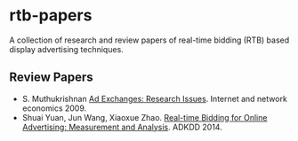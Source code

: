 # rtb-papers
A collection of research and review papers of real-time bidding (RTB) based display advertising techniques.

## Review Papers

* S. Muthukrishnan [Ad Exchanges: Research Issues](http://www0.cs.ucl.ac.uk/staff/w.zhang/rtb-papers/adx.pdf). Internet and network economics 2009.
* Shuai Yuan, Jun Wang, Xiaoxue Zhao. [Real-time Bidding for Online Advertising: Measurement and Analysis](http://www0.cs.ucl.ac.uk/staff/w.zhang/rtb-papers/rtb-analysis.pdf). ADKDD 2014.